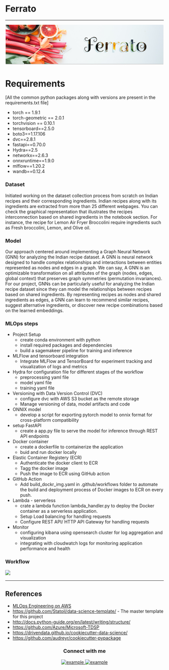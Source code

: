 
# Ferrato


---
![Ferrato](https://github.com/Sparten-Ashvinee/Ferrato/blob/master/food.png)

# Requirements
[All the common python packages along with versions are present in the requirements.txt file]
- torch == 1.9.1
- torch-geometric == 2.0.1
- torchvision == 0.10.1
- tensorboard==2.5.0
- boto3==1.17.106
- dvc==2.8.1
- fastapi==0.70.0
- Hydra==2.5
- networkx==2.6.3
- onnxruntime==1.9.0
- mlflow==1.20.2
- wandb==0.12.4


### Dataset
Initiated working on the dataset collection process from scratch on Indian recipes and their corresponding ingredients. Indian recipes along with its ingredients are extracted from more than 25 different webpages. You can check the graphical representation that illustrates the recipes interconnection based on shared ingredients in the notebook section. For instance, the recipe for Lemon Air Fryer Broccolini require ingredients such as Fresh broccolini, Lemon, and Olive oil. 

### Model
Our approach centered around implementing a Graph Neural Network (GNN) for analyzing the Indian recipe dataset. A GNN is neural network designed to handle complex relationships and interactions between entities represented as nodes and edges in a graph. We can say, A GNN is an optimizable transformation on all attributes of the graph (nodes, edges, global context) that preserves graph symmetries (permutation invariances).  
For our project, GNNs can be particularly useful for analyzing the Indian recipe dataset since they can model the relationships between recipes based on shared ingredients. By representing recipes as nodes and shared ingredients as edges, a GNN can learn to recommend similar recipes, suggest alternative ingredients, or discover new recipe combinations based on the learned embeddings.

### MLOps steps
- Project Setup
    - create conda environment with python
    - install required packages and dependencies
    - build a sagemakeer pipeline for training and inference
- MLFlow and tensorboard integration
    - Integrate MLFlow and TensorBoard for experiment tracking and visualization of logs and metrics
- Hydra for configuration file for different stages of the workflow
    - preprocessing yaml file
    - model yaml file
    - training yaml file
- Versioning with Data Version Control (DVC)
   - configure dvc with AWS S3 bucket as the remote storage
   - Manage versioning of data, model artifacts and code
- ONNIX model
    - develop a script for exporting pytorch model to onnix format for cross-platform compatibility
- setup FastAPI
    - create a app.py file to serve the model for inference through REST API endpoints
- Docker container
    - create a dockerfile to containerize the application
    - buid and run docker locally 
- Elastic Container Registery (ECR)
    - Authenticate the docker client to ECR
    - Tagg the docker image
    - Push the image to ECR using GitHub action
- GitHub Action
    - Add build_dockr_img.yaml in .github/workflows folder to automate the build and deployment process of Docker images to ECR on every push.
- Lambda - serverless
    - crate a lambda function lambda_handler.py to deploy the Docker container as a serverless application.
    - Setup Load balancing for handling requests
    - Configure REST API/ HTTP API Gateway for handling requests
- Monitor
    - configuring kibana using opensearch cluster for log aggregation and visualization
    - integrating with cloudwatch logs for monitoring application performance and health

### Workflow
<img src="[https://github.com/Sparten-Ashvinee/Ferrato/imgs/Untitled-2024-08-28-2139.png](https://github.com/Sparten-Ashvinee/Ferrato/blob/master/imgs/Untitled-2024-08-28-2139.png)">



-----------------------------------------------------------------------------------------------------------------------------------------------------------------


## References
* [MLOps Engineering on AWS](https://d1.awsstatic.com/training-and-certification/classroom-training/mlops-engineering-on-aws.pdf)
* https://github.com/Statoil/data-science-template/ - The master template for this project
* http://docs.python-guide.org/en/latest/writing/structure/
* https://github.com/Azure/Microsoft-TDSP
* https://drivendata.github.io/cookiecutter-data-science/
* https://github.com/audreyr/cookiecutter-pypackage

<h3 align="center">Connect with me</h3>

<div style="margin-top:10px" align="center">
  <div>
    <a  href="https://linkedin.com/in/example" target="_blank">
      <img src="https://img.shields.io/badge/Linked%20In-0A66C2.svg?style=for-the-badge&logo=linkedin&logoColor=white" alt="example"/>
    </a>
    <a href="https://twitter.com/example" target="_blank">
      <img src="https://img.shields.io/badge/Twitter-1DA1F2.svg?style=for-the-badge&logo=twitter&logoColor=white" alt="example"/>
    </a>
  </div>
</div> 
